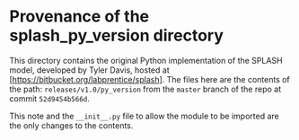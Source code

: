 # Provenance of the splash_py_version directory

This directory contains the original Python implementation of the SPLASH model,
developed by Tyler Davis, hosted at [https://bitbucket.org/labprentice/splash]. The
files here are the contents of the path: `releases/v1.0/py_version` from the `master`
branch of the repo at commit `52d9454b566d`.

This note and the `__init__.py` file to allow the module to be imported are the only
changes to the contents.
